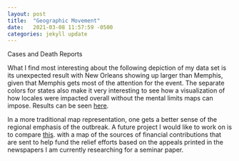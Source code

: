```yaml
---
layout: post
title:  "Geographic Movement"
date:   2021-03-08 11:57:59 -0500
categories: jekyll update
---
```

Cases and Death Reports 

What I find most interesting about the following depiction of my data set is its unexpected result with New Orleans showing up larger than Memphis, given that Memphis gets most of the attention for the event. The separate colors for states also make it very interesting to see how a visualization of how locales were impacted overall without the mental limits maps can impose. Results can be seen [here](https://public.tableau.com/profile/lisa2258#!/vizhome/CitiesStates_16171621616640/Sheet1?publish=yes). 

In a more traditional map representation, one gets a better sense of the regional emphasis of the outbreak. A future project I would like to work on is to compare [this](https://public.tableau.com/profile/lisa2258#!/vizhome/GeographicSpread_16177113594320/Sheet2). with a map of the sources of financial contributions that are sent to help fund the relief efforts based on the appeals printed in the newspapers I am currently researching for a seminar paper. 

